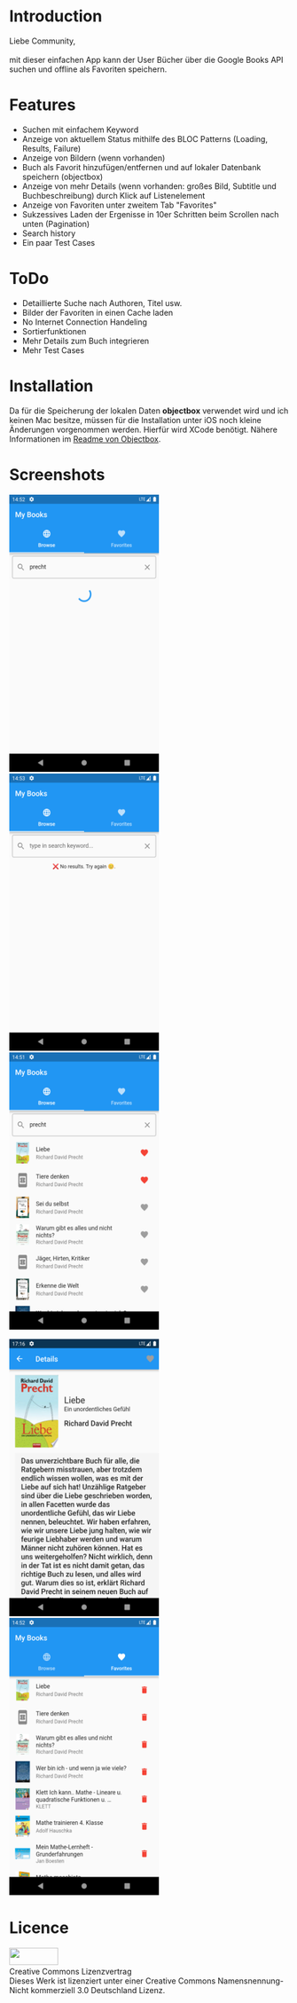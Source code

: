 <h1>Introduction</h1>
Liebe Community,<br/>
<br/>
mit dieser einfachen App kann der User Bücher über die Google Books API suchen und offline als Favoriten speichern.
<br/>
<h1>Features</h1>

- Suchen mit einfachem Keyword
- Anzeige von aktuellem Status mithilfe des BLOC Patterns (Loading, Results, Failure)
- Anzeige von Bildern (wenn vorhanden)
- Buch als Favorit hinzufügen/entfernen und auf lokaler Datenbank speichern (objectbox)
- Anzeige von mehr Details (wenn vorhanden: großes Bild, Subtitle und Buchbeschreibung) durch Klick auf Listenelement
- Anzeige von Favoriten unter zweitem Tab "Favorites"
- Sukzessives Laden der Ergenisse in 10er Schritten beim Scrollen nach unten (Pagination)
- Search history
- Ein paar Test Cases
<h1>ToDo</h1>

- Detaillierte Suche nach Authoren, Titel usw.
- Bilder der Favoriten in einen Cache laden
- No Internet Connection Handeling
- Sortierfunktionen
- Mehr Details zum Buch integrieren
- Mehr Test Cases
<h1>Installation</h1>
Da für die Speicherung der lokalen Daten <strong>objectbox</strong> verwendet wird und ich keinen Mac besitze, müssen für die Installation unter iOS noch kleine Änderungen vorgenommen werden. Hierfür wird XCode benötigt. Nähere Informationen im <a href="https://pub.dev/packages/objectbox" title="Readme von Objectbox">Readme von Objectbox</a>.
<h1>Screenshots</h1>
<p float="left">
  <img src="screenshots/1.png" width="270" height="500"/>
  <img src="screenshots/2.png" width="270" height="500"/> 
  <img src="screenshots/3.png" width="270" height="500"/>
</p>
<p float="left">
  <img src="screenshots/4.png" width="270" height="500"/>
  <img src="screenshots/5.png" width="270" height="500"/> 
</p>
<h1>Licence</h1>
<img src="4readme-licence.png" width="88" height="31"> <br/>
Creative Commons Lizenzvertrag<br/>
Dieses Werk ist lizenziert unter einer Creative Commons Namensnennung-Nicht kommerziell 3.0 Deutschland Lizenz.<br/>
<br/>
